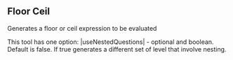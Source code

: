## Floor Ceil

Generates a floor or ceil expression to be evaluated

This tool has one option: 
|useNestedQuestions| - optional and boolean.  Default is false.  If true generates a different set of level that involve nesting.
